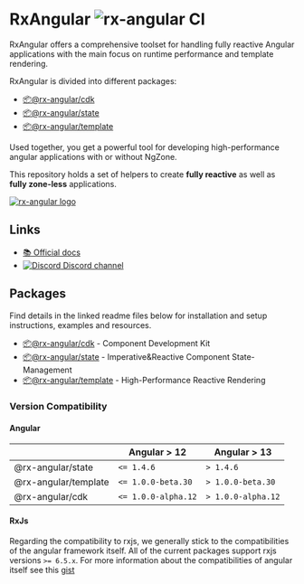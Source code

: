 # RxAngular ![rx-angular CI](https://github.com/rx-angular/rx-angular/workflows/rx-angular%20CI/badge.svg?branch=main)

RxAngular offers a comprehensive toolset for handling fully reactive Angular applications with the main focus on runtime
performance and template rendering.

RxAngular is divided into different packages:

- [📦@rx-angular/cdk](https://github.com/rx-angular/rx-angular/tree/main/libs/cdk/README.md)
- [📦@rx-angular/state](https://github.com/rx-angular/rx-angular/tree/main/libs/state/README.md)
- [📦@rx-angular/template](https://github.com/rx-angular/rx-angular/tree/main/libs/template/README.md)

Used together, you get a powerful tool for developing high-performance angular applications with or without NgZone.

This repository holds a set of helpers to create **fully reactive** as well as **fully zone-less** applications.

[![rx-angular logo](https://raw.githubusercontent.com/rx-angular/rx-angular/main/docs/images/rx-angular_logo.png)](https://www.rx-angular.io/)
## Links

- [📚 Official docs](https://www.rx-angular.io/)
- [![Discord](https://icongr.am/material/discord.svg?size=16&color=7289da) Discord channel](https://discord.com/invite/XWWGZsQ)

## Packages

Find details in the linked readme files below for installation and setup instructions, examples and resources.

- [📦@rx-angular/cdk](https://github.com/rx-angular/rx-angular/tree/main/libs/cdk/README.md) - Component Development Kit
- [📦@rx-angular/state](https://github.com/rx-angular/rx-angular/tree/main/libs/state/README.md) - Imperative&Reactive Component State-Management
- [📦@rx-angular/template](https://github.com/rx-angular/rx-angular/tree/main/libs/template/README.md) - High-Performance Reactive Rendering

### Version Compatibility

#### Angular
|                      | Angular > 12        | Angular > 13       | 
|----------------------|---------------------|--------------------|
| @rx-angular/state    | `<= 1.4.6`          | `> 1.4.6`          |  
| @rx-angular/template | `<= 1.0.0-beta.30`  | `> 1.0.0-beta.30`  |  
| @rx-angular/cdk      | `<= 1.0.0-alpha.12` | `> 1.0.0-alpha.12` |  

#### RxJs

Regarding the compatibility to rxjs, we generally stick to the compatibilities of the angular framework itself.
All of the current packages support rxjs versions `>= 6.5.x`.
For more information about the compatibilities of angular itself see this [gist](https://gist.github.com/LayZeeDK/c822cc812f75bb07b7c55d07ba2719b3)

